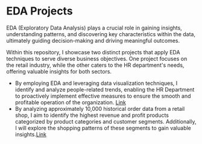 # EDA Projects

EDA (Exploratory Data Analysis) plays a crucial role in gaining insights, understanding patterns, and discovering key characteristics within the data, ultimately guiding decision-making and driving meaningful outcomes.

Within this repository, I showcase two distinct projects that apply EDA techniques to serve diverse business objectives. One project focuses on the retail industry, while the other caters to the HR department's needs, offering valuable insights for both sectors.

* By employing EDA and leveraging data visualization techniques, I identify and analyze people-related trends, enabling the HR Department to proactively implement effective measures to ensure the smooth and profitable operation of the organization. [Link](https://github.com/lethuyngocan/EDA-Projects/blob/master/who-left-the-company-eda-analysis.ipynb)
* By analyzing approximately 10,000 historical order data from a retail shop, I aim to identify the highest revenue and profit products categorized by product categories and customer segments. Additionally, I will explore the shopping patterns of these segments to gain valuable insights.[Link](https://github.com/lethuyngocan/EDA-Projects/blob/master/super-store-sale-analysis-eda.ipynb)

